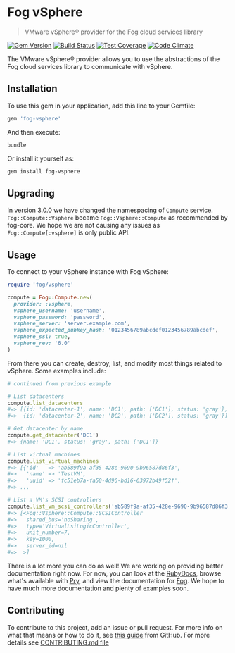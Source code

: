 # Fog vSphere

> VMware vSphere® provider for the Fog cloud services library

[![Gem Version][gemfury-image]][gemfury-url] [![Build Status][gha-image]][gha-url] [![Test Coverage][coverage-image]][coverage-url] [![Code Climate][climate-image]][climate-url]

The VMware vSphere® provider allows you to use the abstractions of the Fog cloud services library to communicate with vSphere.

## Installation

To use this gem in your application, add this line to your Gemfile:

```ruby
gem 'fog-vsphere'
```

And then execute:

```bash
bundle
```

Or install it yourself as:

```bash
gem install fog-vsphere
```

## Upgrading

In version 3.0.0 we have changed the namespacing of `Compute` service.
`Fog::Compute::Vsphere` became `Fog::Vsphere::Compute` as recommended by fog-core.
We hope we are not causing any issues as `Fog::Compute[:vsphere]` is only public API.

## Usage

To connect to your vSphere instance with Fog vSphere:

```ruby
require 'fog/vsphere'

compute = Fog::Compute.new(
  provider: :vsphere,
  vsphere_username: 'username',
  vsphere_password: 'password',
  vsphere_server: 'server.example.com',
  vsphere_expected_pubkey_hash: '0123456789abcdef0123456789abcdef',
  vsphere_ssl: true,
  vsphere_rev: '6.0'
)
```

From there you can create, destroy, list, and modify most things related to vSphere. Some examples include:

```ruby
# continued from previous example

# List datacenters
compute.list_datacenters
#=> [{id: 'datacenter-1', name: 'DC1', path: ['DC1'], status: 'gray'},
#=>  {id: 'datacenter-2', name: 'DC2', path: ['DC2'], status: 'gray'}]

# Get datacenter by name
compute.get_datacenter('DC1')
#=> {name: 'DC1', status: 'gray', path: ['DC1']}

# List virtual machines
compute.list_virtual_machines
#=> [{'id'   => 'ab589f9a-af35-428e-9690-9b96587d86f3',
#=>   'name' => 'TestVM',
#=>   'uuid' => 'fc51eb7a-fa50-4d96-bd16-63972b49f52f',
#=> ...

# List a VM's SCSI controllers
compute.list_vm_scsi_controllers('ab589f9a-af35-428e-9690-9b96587d86f3')
#=> [<Fog::Vsphere::Compute::SCSIController
#=>   shared_bus='noSharing',
#=>   type='VirtualLsiLogicController',
#=>   unit_number=7,
#=>   key=1000,
#=>   server_id=nil
#=>  >]
```

There is a lot more you can do as well! We are working on providing better documentation right now. For now, you can look at the [RubyDocs](http://www.rubydoc.info/gems/fog-vsphere/), browse what's available with [Pry](http://pryrepl.org/), and view the documentation for [Fog](http://fog.io). We hope to have much more documentation and plenty of examples soon.

## Contributing

To contribute to this project, add an issue or pull request. For more info on what that means or how to do it, see [this guide](https://guides.github.com/activities/contributing-to-open-source/#contributing) from GitHub.
For more details see [CONTRIBUTING.md file](CONTRIBUTING.md)

[climate-image]: https://codeclimate.com/github/fog/fog-vsphere.svg
[climate-url]: https://codeclimate.com/github/fog/fog-vsphere
[coverage-image]: https://codeclimate.com/github/fog/fog-vsphere/badges/coverage.svg
[coverage-url]: https://codeclimate.com/github/fog/fog-vsphere/coverage
[gemfury-image]: https://badge.fury.io/rb/fog-vsphere.svg
[gemfury-url]: http://badge.fury.io/rb/fog-vsphere
[gha-image]: TODO
[gha-url]: TODO
